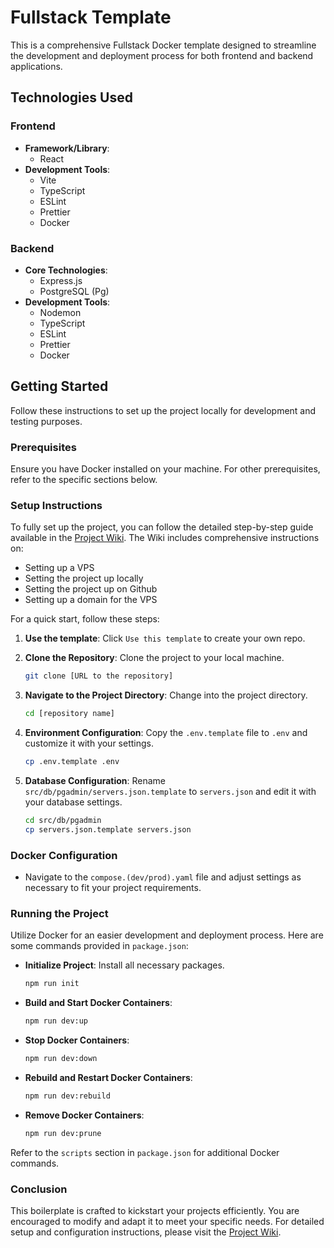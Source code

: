 # Fullstack Template

This is a comprehensive Fullstack Docker template designed to streamline the development and deployment process for both frontend and backend applications.

## Technologies Used

### Frontend

- **Framework/Library**:
  - React
- **Development Tools**:
  - Vite
  - TypeScript
  - ESLint
  - Prettier
  - Docker

### Backend

- **Core Technologies**:
  - Express.js
  - PostgreSQL (Pg)
- **Development Tools**:
  - Nodemon
  - TypeScript
  - ESLint
  - Prettier
  - Docker

## Getting Started

Follow these instructions to set up the project locally for development and testing purposes.

### Prerequisites

Ensure you have Docker installed on your machine. For other prerequisites, refer to the specific sections below.

### Setup Instructions

To fully set up the project, you can follow the detailed step-by-step guide available in the [Project Wiki](https://github.com/NoorChasib/Fullstack-Template/wiki). The Wiki includes comprehensive instructions on:

- Setting up a VPS
- Setting the project up locally
- Setting the project up on Github
- Setting up a domain for the VPS

For a quick start, follow these steps:

1. **Use the template**: Click `Use this template` to create your own repo.

2. **Clone the Repository**: Clone the project to your local machine.
   ```bash
   git clone [URL to the repository]
   ```
3. **Navigate to the Project Directory**: Change into the project directory.
   ```bash
   cd [repository name]
   ```
4. **Environment Configuration**: Copy the `.env.template` file to `.env` and customize it with your settings.
   ```bash
   cp .env.template .env
   ```
5. **Database Configuration**: Rename `src/db/pgadmin/servers.json.template` to `servers.json` and edit it with your database settings.
   ```bash
   cd src/db/pgadmin
   cp servers.json.template servers.json
   ```

### Docker Configuration

- Navigate to the `compose.(dev/prod).yaml` file and adjust settings as necessary to fit your project requirements.

### Running the Project

Utilize Docker for an easier development and deployment process. Here are some commands provided in `package.json`:

- **Initialize Project**: Install all necessary packages.
  ```bash
  npm run init
  ```
- **Build and Start Docker Containers**:
  ```bash
  npm run dev:up
  ```
- **Stop Docker Containers**:
  ```bash
  npm run dev:down
  ```
- **Rebuild and Restart Docker Containers**:
  ```bash
  npm run dev:rebuild
  ```
- **Remove Docker Containers**:
  ```bash
  npm run dev:prune
  ```

Refer to the `scripts` section in `package.json` for additional Docker commands.

### Conclusion

This boilerplate is crafted to kickstart your projects efficiently. You are encouraged to modify and adapt it to meet your specific needs. For detailed setup and configuration instructions, please visit the [Project Wiki](https://github.com/NoorChasib/Fullstack-Template/wiki).
